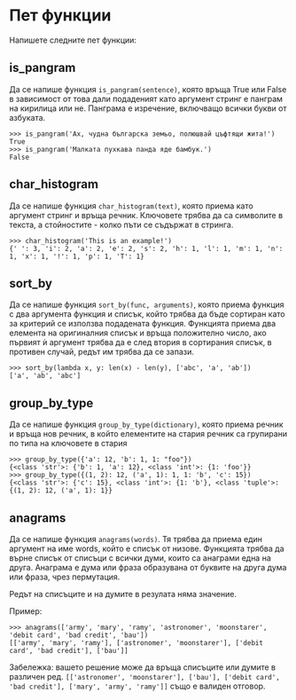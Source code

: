# Пет функции

Напишете следните пет функции:

## is_pangram

Да се напише функция `is_pangram(sentence)`, която връща True или False в зависимост от това дали подаденият като аргумент стринг е панграм на кирилица или не. Панграма е изречение, включващо всички букви от азбуката.

    >>> is_pangram('Ах, чудна българска земьо, полюшвай цъфтящи жита!')
    True
    >>> is_pangram('Малката пухкава панда яде бамбук.')
    False

## char_histogram

Да се напише функция `char_histogram(text)`, която приема като аргумент стринг и връща речник. Ключовете трябва да са символите в текста, а стойностите - колко пъти се съдържат в стринга.

    >>> char_histogram('This is an example!')
    {' ': 3, 'i': 2, 'a': 2, 'e': 2, 's': 2, 'h': 1, 'l': 1, 'm': 1, 'n': 1, 'x': 1, '!': 1, 'p': 1, 'T': 1}

## sort_by

Да се напише функция `sort_by(func, arguments)`, която приема функция с два аргумента функция и списък, който трябва да бъде сортиран като за критерий се използва подадената функция. Функцията приема два елемента на оригиналния списък и връща положително число, ако първият ѝ аргумент трябва да е след втория в сортирания списък, в противен случай, редът им трябва да се запази.

    >>> sort_by(lambda x, y: len(x) - len(y), ['abc', 'a', 'ab'])
    ['a', 'ab', 'abc']

## group_by_type

Да се напише функция `group_by_type(dictionary)`, която приема речник и връща нов речник, в който елементите на стария речник са групирани по типа на ключовете в стария

    >>> group_by_type({'a': 12, 'b': 1, 1: "foo"})
    {<class 'str'>: {'b': 1, 'a': 12}, <class 'int'>: {1: 'foo'}}
    >>> group_by_type({(1, 2): 12, ('a', 1): 1, 1: 'b', 'c': 15})
    {<class 'str'>: {'c': 15}, <class 'int'>: {1: 'b'}, <class 'tuple'>: {(1, 2): 12, ('a', 1): 1}}

## anagrams

Да се напише функция `anagrams(words)`. Тя трябва да приема един аргумент на име words, който е списък от низовe. Функцията трябва да върне списък от списъци с всички думи, които са анаграми една на друга. Анаграма е дума или фраза образувана от буквите на друга дума или фраза, чрез пермутация.

Редът на списъците и на думите в резулата няма значение.

Пример:

    >>> anagrams(['army', 'mary', 'ramy', 'astronomer', 'moonstarer', 'debit card', 'bad credit', 'bau'])
    [['army', 'mary', 'ramy'], ['astronomer', 'moonstarer'], ['debit card', 'bad credit'], ['bau']]

Забележка: вашето решение може да връща списъците или думите в различен ред. `[['astronomer', 'moonstarer'], ['bau'], ['debit card', 'bad credit'], ['mary', 'army', 'ramy']]` също е валиден отговор.

